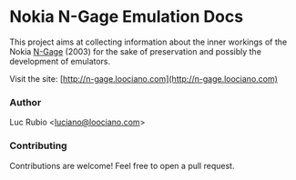 # Nokia N-Gage Emulation Docs

This project aims at collecting information about the inner workings of the Nokia [N-Gage](https://en.wikipedia.org/wiki/N-Gage_(device)) (2003) for the sake of preservation and possibly the development of emulators.

Visit the site: [http://n-gage.loociano.com](http://n-gage.loociano.com)

### Author

Luc Rubio <<luciano@loociano.com>>

### Contributing

Contributions are welcome! Feel free to open a pull request.

